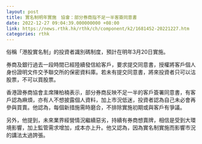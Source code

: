 ```yaml
---
layout: post
title: 實名制明年實施　協會：部分券商指不足一半客簽同意書
date: 2022-12-27 09:04:39.000000000 +08:00
link: https://news.rthk.hk/rthk/ch/component/k2/1681452-20221227.htm
categories: rthk
---
```


俗稱「港股實名制」的投資者識別碼制度，預計在明年3月20日實施。

券商及銀行過去一段時間已經陸續發信給客戶，要求提交同意書，授權將客戶個人身份證明文件交予聯交所的保密資料庫。若未有提交同意書，將來投資者只可以沽股票，不可以買股票。

香港證券商協會主席陳柏楠表示，部分券商反映不足一半的客戶簽署同意書，有客戶認為麻煩，亦有人不想披露個人資料，加上市況低迷，投資者認為自己未必會再參與買賣。他認為，每個新措施需時磨合，不排除實施初期或與客戶有爭議。

另外，他提到，未來業界經營情況繼續惡劣，持續有券商想賣牌，相信是受到大環境影響，加上監管需求增加，成本亦上升。他又認為，因為實名制實施而影響市況的講法太過誇張。
